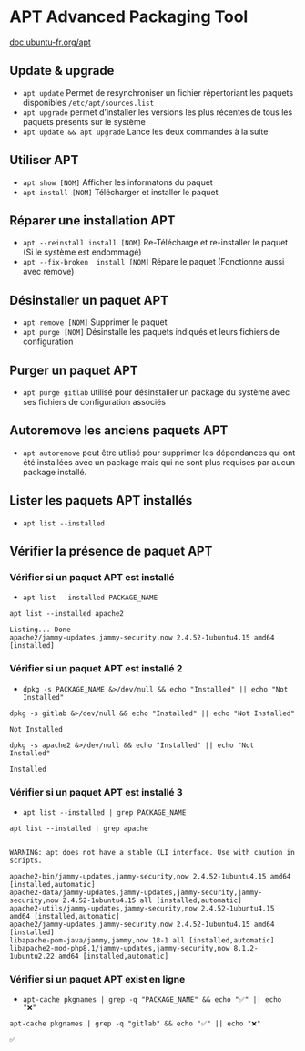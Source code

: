 # APT Advanced Packaging Tool
[doc.ubuntu-fr.org/apt](https://doc.ubuntu-fr.org/apt)

## Update & upgrade
- `apt update` Permet de resynchroniser un fichier répertoriant les paquets disponibles `/etc/apt/sources.list`
- `apt upgrade` permet d'installer les versions les plus récentes de tous les paquets présents sur le système
- `apt update && apt upgrade` Lance les deux commandes à la suite

## Utiliser APT
- `apt show [NOM]` Afficher les informatons du paquet
- `apt install [NOM]` Télécharger et installer le paquet

## Réparer une installation APT
- `apt --reinstall install [NOM]` Re-Télécharge et re-installer le paquet (Si le système est endommagé)
- `apt --fix-broken  install [NOM]` Répare le paquet (Fonctionne aussi avec remove)

## Désinstaller un paquet APT
- `apt remove [NOM]` Supprimer le paquet
- `apt purge [NOM]` Désinstalle les paquets indiqués et leurs fichiers de configuration

## Purger un paquet APT
- `apt purge gitlab` utilisé pour désinstaller un package du système avec ses fichiers de configuration associés
## Autoremove les anciens paquets APT
- `apt autoremove` peut être utilisé pour supprimer les dépendances qui ont été installées avec un package mais qui ne sont plus requises par aucun package installé.
## Lister les paquets APT installés
- `apt list --installed`
## Vérifier la présence de paquet APT
### Vérifier si un paquet APT est installé
- `apt list --installed PACKAGE_NAME`
```
apt list --installed apache2

Listing... Done
apache2/jammy-updates,jammy-security,now 2.4.52-1ubuntu4.15 amd64 [installed]
```
### Vérifier si un paquet APT est installé 2
- `dpkg -s PACKAGE_NAME &>/dev/null && echo "Installed" || echo "Not Installed"`
```
dpkg -s gitlab &>/dev/null && echo "Installed" || echo "Not Installed"

Not Installed
```
```
dpkg -s apache2 &>/dev/null && echo "Installed" || echo "Not Installed"

Installed
```
### Vérifier si un paquet APT est installé 3
- `apt list --installed | grep PACKAGE_NAME`
```
apt list --installed | grep apache


WARNING: apt does not have a stable CLI interface. Use with caution in scripts.

apache2-bin/jammy-updates,jammy-security,now 2.4.52-1ubuntu4.15 amd64 [installed,automatic]
apache2-data/jammy-updates,jammy-updates,jammy-security,jammy-security,now 2.4.52-1ubuntu4.15 all [installed,automatic]
apache2-utils/jammy-updates,jammy-security,now 2.4.52-1ubuntu4.15 amd64 [installed,automatic]
apache2/jammy-updates,jammy-security,now 2.4.52-1ubuntu4.15 amd64 [installed]
libapache-pom-java/jammy,jammy,now 18-1 all [installed,automatic]
libapache2-mod-php8.1/jammy-updates,jammy-security,now 8.1.2-1ubuntu2.22 amd64 [installed,automatic]
```
### Vérifier si un paquet APT exist en ligne
- `apt-cache pkgnames | grep -q "PACKAGE_NAME" && echo "✅" || echo "❌"`
```
apt-cache pkgnames | grep -q "gitlab" && echo "✅" || echo "❌"

✅
```